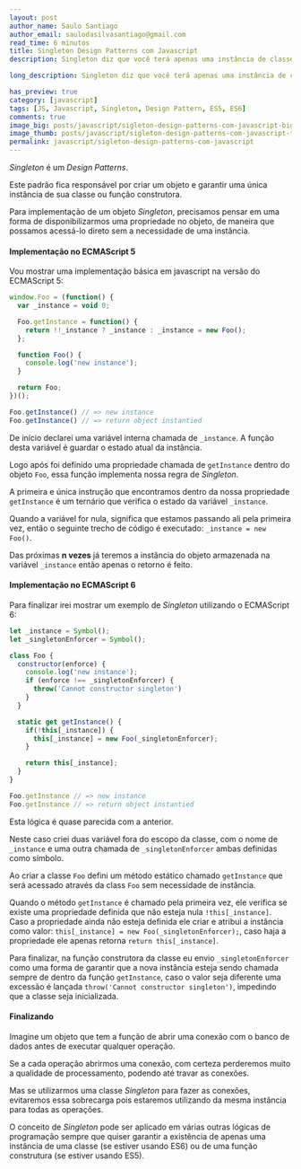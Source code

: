 ```yaml
---
layout: post
author_name: Saulo Santiago
author_email: saulodasilvasantiago@gmail.com
read_time: 6 minutos
title: Singleton Design Patterns com Javascript
description: Singleton diz que você terá apenas uma instância de classe.

long_description: Singleton diz que você terá apenas uma instância de classe (se estiver utilizando ES6) ou de uma função construtora (se estiver utilizando ES5).

has_preview: true
category: [javascript]
tags: [JS, Javascript, Singleton, Design Pattern, ES5, ES6]
comments: true
image_big: posts/javascript/sigleton-design-patterns-com-javascript-big.png
image_thumb: posts/javascript/sigleton-design-patterns-com-javascript-thumb.png
permalink: javascript/sigleton-design-patterns-com-javascript
---
```


_Singleton_ é um _Design Patterns_. 

Este padrão fica responsável por criar um objeto e garantir uma única instância de sua classe ou função construtora. 

Para implementação de um objeto _Singleton_, precisamos pensar em uma forma de disponibilizarmos uma propriedade no objeto, de maneira que possamos acessá-lo direto sem a necessidade de uma instância.

#### Implementação no ECMAScript 5

Vou mostrar uma implementação básica em javascript na versão do ECMAScript 5:

```js
window.Foo = (function() {
  var _instance = void 0;

  Foo.getInstance = function() {
    return !!_instance ? _instance : _instance = new Foo();
  };

  function Foo() {
    console.log('new instance');
  }

  return Foo;
})();

Foo.getInstance() // => new instance
Foo.getInstance() // => return object instantied
```

De início declarei uma variável interna chamada de `_instance`. A função desta variável é guardar o estado atual da instância.

Logo após foi definido uma propriedade chamada de `getInstance` dentro do objeto `Foo`, essa função implementa nossa regra de _Singleton_.

A primeira e única instrução que encontramos dentro da nossa propriedade `getInstance` é um ternário que verifica o estado da variável `_instance`. 

Quando a variável for nula, significa que estamos passando ali pela primeira vez, então o seguinte trecho de código é executado: `_instance = new Foo()`. 

Das próximas **n vezes** já teremos a instância do objeto armazenada na variável `_instance` então apenas o retorno é feito.

#### Implementação no ECMAScript 6

Para finalizar irei mostrar um exemplo de _Singleton_ utilizando o ECMAScript 6:

```js
let _instance = Symbol();
let _singletonEnforcer = Symbol();

class Foo {
  constructor(enforce) {
    console.log('new instance');
    if (enforce !== _singletonEnforcer) {
      throw('Cannot constructor singleton')
    }
  }

  static get getInstance() {
    if(!this[_instance]) {
      this[_instance] = new Foo(_singletonEnforcer);
    }

    return this[_instance];
  }
}

Foo.getInstance // => new instance
Foo.getInstance // => return object instantied
```

Esta lógica é quase parecida com a anterior.

Neste caso criei duas variável fora do escopo da classe, com o nome de `_instance` e uma outra chamada de `_singletonEnforcer` ambas definidas como símbolo. 

Ao criar a classe `Foo` defini um método estático chamado `getInstance` que será acessado através da class `Foo` sem necessidade de instância.

Quando o método `getInstance` é chamado pela primeira vez, ele verifica se existe uma propriedade definida que não esteja nula `!this[_instance]`. Caso a propriedade ainda não esteja definida ele criar e atribui a instância como valor: `this[_instance] = new Foo(_singletonEnforcer);`, caso haja a propriedade ele apenas retorna `return this[_instance]`.

Para finalizar, na função construtora da classe eu envio `_singletonEnforcer` como uma forma de garantir que a nova instância esteja sendo chamada sempre de dentro da função `getInstance`, caso o valor seja diferente uma excessão é lançada `throw('Cannot constructor singleton')`, impedindo que a classe seja inicializada. 

#### Finalizando

Imagine um objeto que tem a função de abrir uma conexão com o banco de dados antes de executar qualquer operação.

Se a cada operação abrirmos uma conexão, com certeza perderemos muito a qualidade de processamento, podendo até travar as conexões.

Mas se utilizarmos uma classe _Singleton_ para fazer as conexões, evitaremos essa sobrecarga pois estaremos utilizando da mesma instância para todas as operações.

O conceito de _Singleton_ pode ser aplicado em várias outras lógicas de programação sempre que quiser garantir a existência de apenas uma instância de uma classe (se estiver usando ES6) ou de uma função construtura (se estiver usando ES5).